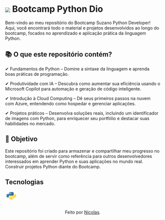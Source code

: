 <h1>
    <a href="https://www.dio.me/">
     <img align="center" width="40px" src="https://hermes.digitalinnovation.one/assets/diome/logo-minimized.png"></a>
    <span>Bootcamp Python Dio</span>
</h1>

Bem-vindo ao meu repositório do Bootcamp Suzano Python Developer! Aqui, você encontrará todo o material e projetos desenvolvidos ao longo do bootcamp, focados no aprendizado e aplicação prática da linguagem Python.

## 📚 O que este repositório contém?
✔ Fundamentos de Python – Domine a sintaxe da linguagem e aprenda boas práticas de programação.

✔ Produtividade com IA – Descubra como aumentar sua eficiência usando o Microsoft Copilot para automação e geração de código inteligente.

✔ Introdução à Cloud Computing – Dê seus primeiros passos na nuvem com Azure, entendendo como hospedar e gerenciar aplicações.

✔ Projetos práticos – Desenvolva soluções reais, incluindo um identificador de imagens com Python, para enriquecer seu portfólio e destacar suas habilidades no mercado.

## 🎯 Objetivo

Este repositório foi criado para armazenar e compartilhar meu progresso no bootcamp, além de servir como referência para outros desenvolvedores interessados em aprender Python e suas aplicações no mundo real.
Construir projetos Python diante do Bootcamp.

## Tecnologias
<img align="center" alt="Python" height="30" width="40" src="https://raw.githubusercontent.com/devicons/devicon/master/icons/python/python-original.svg">


##
<div align="center">Feito por <a href="https://github.com/NicolasPaumgartten">Nicolas</a>.</div>
